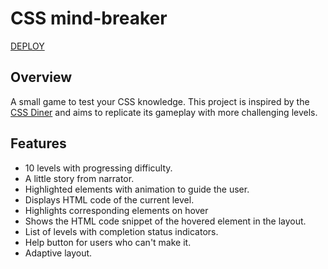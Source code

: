# CSS mind-breaker

[DEPLOY](https://wystov.github.io/CSS-Selectors-game/)

## Overview

A small game to test your CSS knowledge.
This project is inspired by the [CSS Diner](https://flukeout.github.io/) and aims to replicate its gameplay with more challenging levels.


## Features

- 10 levels with progressing difficulty.
- A little story from narrator.
- Highlighted elements with animation to guide the user.
- Displays HTML code of the current level.
- Highlights corresponding elements on hover
- Shows the HTML code snippet of the hovered element in the layout.
- List of levels with completion status indicators.
- Help button for users who can't make it.
- Adaptive layout.
